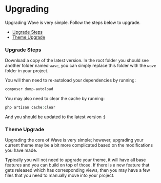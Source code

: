 # Upgrading

Upgrading Wave is very simple. Follow the steps below to upgrade.

- [Upgrade Steps](/docs/{{version}}/upgrading#steps)
- [Theme Upgrade](/docs/{{version}}/upgrading#theme-upgrade)

<a name="steps"></a>
### Upgrade Steps

Download a copy of the latest version. In the root folder you should see another folder named `wave`, you can simply replace this folder with the `wave` folder in your project.

You will then need to re-autoload your dependencies by running:

```php
composer dump-autoload
```

You may also need to clear the cache by running:

```php
php artisan cache:clear
```

And you should be updated to the latest version :)

<a name="theme-upgrade"></a>
### Theme Upgrade

Upgrading the core of Wave is very simple; however, upgrading your current theme may be a bit more complicated based on the modifications you have made.

Typically you will not need to upgrade your theme, it will have all base features and you can build on top of those. If there is a new feature that gets released which has corresponding views, then you may have a few files that you need to manually move into your project. 





